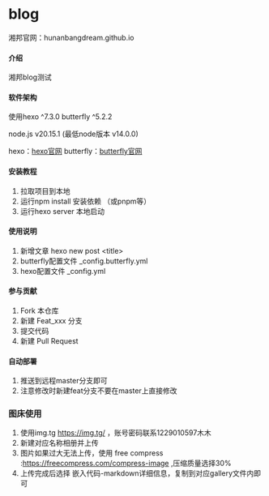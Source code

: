 # blog

湘邦官网：hunanbangdream.github.io

#### 介绍
湘邦blog测试

#### 软件架构
使用hexo ^7.3.0 butterfly ^5.2.2

node.js v20.15.1 (最低node版本 v14.0.0)


hexo：[hexo官网](https://hexo.io/zh-cn/)
butterfly：[butterfly官网](https://butterfly.js.org/)

#### 安装教程

1.  拉取项目到本地
2.  运行npm install 安装依赖 （或pnpm等）
3.  运行hexo server 本地启动 

#### 使用说明

1. 新增文章 hexo new post \<title\> 
2. butterfly配置文件 _config.butterfly.yml
3. hexo配置文件 _config.yml



#### 参与贡献

1.  Fork 本仓库
2.  新建 Feat_xxx 分支
3.  提交代码
4.  新建 Pull Request

#### 自动部署

1. 推送到远程master分支即可
2. 注意修改时新建feat分支不要在master上直接修改

### 图床使用
1. 使用img.tg https://img.tg/ ，账号密码联系1229010597木木
2. 新建对应名称相册并上传
3. 图片如果过大无法上传，使用 free compress :https://freecompress.com/compress-image ,压缩质量选择30%
4. 上传完成后选择 嵌入代码-markdown详细信息，复制到对应gallery文件内即可